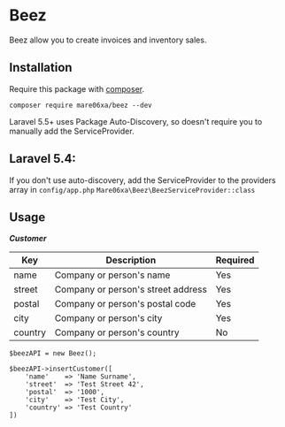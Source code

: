 # Beez

Beez allow you to create invoices and inventory sales.

## Installation
Require this package with [composer](http://getcomposer.org).

```composer require mare06xa/beez --dev```

Laravel 5.5+ uses Package Auto-Discovery, so doesn't require you to manually add the ServiceProvider.

## Laravel 5.4:
If you don't use auto-discovery, add the ServiceProvider to the providers array in `config/app.php`
`Mare06xa\Beez\BeezServiceProvider::class`

## Usage

***Customer***

| Key | Description | Required |
|------|-----|-----|
| name   | Company or person's name | Yes |
| street | Company or person's street address | Yes |
| postal | Company or person's postal code | Yes |
| city   | Company or person's city | Yes |
| country | Company or person's country | No |

```
$beezAPI = new Beez();

$beezAPI->insertCustomer([
    'name'    => 'Name Surname',
    'street'  => 'Test Street 42',
    'postal'  => '1000',
    'city'    => 'Test City',
    'country' => 'Test Country'
])
```
